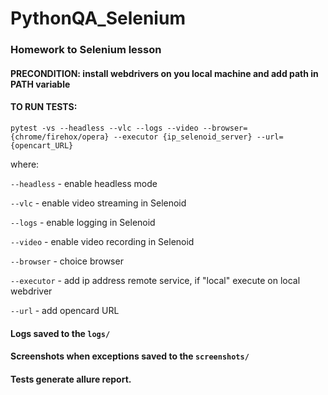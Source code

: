 # PythonQA_Selenium

### Homework to Selenium lesson 

#### PRECONDITION: install webdrivers on you local machine and add path in PATH variable

#### TO RUN TESTS:

`pytest -vs --headless --vlc --logs --video --browser={chrome/firehox/opera} --executor {ip_selenoid_server} --url={opencart_URL}`

where:

`--headless` - enable headless mode

`--vlc` - enable video streaming in Selenoid

`--logs` - enable logging in Selenoid

`--video` - enable video recording in Selenoid

`--browser` - choice browser

`--executor` - add ip address remote service, if "local" execute on local webdriver

`--url` - add opencard URL


#### Logs saved to the `logs/`
#### Screenshots when exceptions saved to the `screenshots/`
#### Tests generate allure report.
